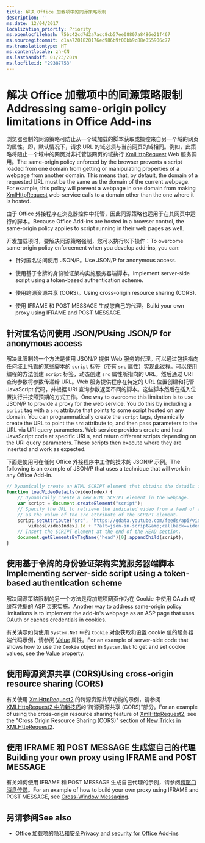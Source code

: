 ```yaml
---
title: 解决 Office 加载项中的同源策略限制
description: ''
ms.date: 12/04/2017
localization_priority: Priority
ms.openlocfilehash: 75bc42cd7d2a7acc8cb57ee08807a8486e21f467
ms.sourcegitcommit: d1aa7201820176ed986b9f00bb9c88e055906c77
ms.translationtype: HT
ms.contentlocale: zh-CN
ms.lasthandoff: 01/23/2019
ms.locfileid: "29387753"
---
```

# <a name="addressing-same-origin-policy-limitations-in-office-add-ins"></a><span data-ttu-id="27b5d-102">解决 Office 加载项中的同源策略限制</span><span class="sxs-lookup"><span data-stu-id="27b5d-102">Addressing same-origin policy limitations in Office Add-ins</span></span>


<span data-ttu-id="27b5d-p101">浏览器强制的同源策略可防止从一个域加载的脚本获取或操控来自另一个域的网页的属性。即，默认情况下，请求 URL 的域必须与当前网页的域相同。例如，此策略将阻止一个域中的网页对非托管该网页的域执行 [XmlHttpRequest](https://www.w3.org/TR/XMLHttpRequest/) Web 服务调用。</span><span class="sxs-lookup"><span data-stu-id="27b5d-p101">The same-origin policy enforced by the browser prevents a script loaded from one domain from getting or manipulating properties of a webpage from another domain. This means that, by default, the domain of a requested URL must be the same as the domain of the current webpage. For example, this policy will prevent a webpage in one domain from making [XmlHttpRequest](https://www.w3.org/TR/XMLHttpRequest/) web-service calls to a domain other than the one where it is hosted.</span></span>

<span data-ttu-id="27b5d-106">由于 Office 外接程序在浏览器控件中托管，因此同源策略也适用于在其网页中运行的脚本。</span><span class="sxs-lookup"><span data-stu-id="27b5d-106">Because Office Add-ins are hosted in a browser control, the same-origin policy applies to script running in their web pages as well.</span></span>

<span data-ttu-id="27b5d-107">开发加载项时，要解决同源策略强制，您可以执行以下操作：</span><span class="sxs-lookup"><span data-stu-id="27b5d-107">To overcome same-origin policy enforcement when you develop add-ins, you can:</span></span>

- <span data-ttu-id="27b5d-108">针对匿名访问使用 JSON/P。</span><span class="sxs-lookup"><span data-stu-id="27b5d-108">Use JSON/P for anonymous access.</span></span> 
    
- <span data-ttu-id="27b5d-109">使用基于令牌的身份验证架构实施服务器端脚本。</span><span class="sxs-lookup"><span data-stu-id="27b5d-109">Implement server-side script using a token-based authentication scheme.</span></span>
    
- <span data-ttu-id="27b5d-110">使用跨源资源共享 (CORS)。</span><span class="sxs-lookup"><span data-stu-id="27b5d-110">Using cross-origin resource sharing (CORS).</span></span>
    
- <span data-ttu-id="27b5d-111">使用 IFRAME 和 POST MESSAGE 生成您自己的代理。</span><span class="sxs-lookup"><span data-stu-id="27b5d-111">Build your own proxy using IFRAME and POST MESSAGE.</span></span>
    

## <a name="using-jsonp-for-anonymous-access"></a><span data-ttu-id="27b5d-112">针对匿名访问使用 JSON/P</span><span class="sxs-lookup"><span data-stu-id="27b5d-112">Using JSON/P for anonymous access</span></span>


<span data-ttu-id="27b5d-p102">解决此限制的一个方法是使用 JSON/P 提供 Web 服务的代理。可以通过包括指向任何域上托管的某些脚本的 `script` 标签（带有 `src` 属性）实现此过程。可以使用编程的方法创建 `script` 标签，动态创建 `src` 属性所指向的 URL，然后通过 URI 查询参数将参数传递给 URL。Web 服务提供程序在特定的 URL 位置创建和托管 JavaScript 代码，并根据 URI 查询参数返回不同的脚本。这些脚本然后在插入位置执行并按照预期的方式工作。</span><span class="sxs-lookup"><span data-stu-id="27b5d-p102">One way to overcome this limitation is to use JSON/P to provide a proxy for the web service. You do this by including a `script` tag with a `src` attribute that points to some script hosted on any domain. You can programmatically create the `script` tags, dynamically create the URL to point the `src` attribute to, and then pass parameters to the URL via URI query parameters. Web service providers create and host JavaScript code at specific URLs, and return different scripts depending on the URI query parameters. These scripts then execute where they are inserted and work as expected.</span></span>

<span data-ttu-id="27b5d-118">下面是使用可在任何 Office 外接程序中工作的技术的 JSON/P 示例。</span><span class="sxs-lookup"><span data-stu-id="27b5d-118">The following is an example of JSON/P that uses a technique that will work in any Office Add-in.</span></span>

```js
// Dynamically create an HTML SCRIPT element that obtains the details for the specified video.
function loadVideoDetails(videoIndex) {
    // Dynamically create a new HTML SCRIPT element in the webpage.
    var script = document.createElement("script");
    // Specify the URL to retrieve the indicated video from a feed of a current list of videos,
    // as the value of the src attribute of the SCRIPT element. 
    script.setAttribute("src", "https://gdata.youtube.com/feeds/api/videos/" + 
        videos[videoIndex].Id + "?alt=json-in-script&amp;callback=videoDetailsLoaded");
    // Insert the SCRIPT element at the end of the HEAD section.
    document.getElementsByTagName('head')[0].appendChild(script);
}

```


## <a name="implementing-server-side-script-using-a-token-based-authentication-scheme"></a><span data-ttu-id="27b5d-119">使用基于令牌的身份验证架构实施服务器端脚本</span><span class="sxs-lookup"><span data-stu-id="27b5d-119">Implementing server-side script using a token-based authentication scheme</span></span>


<span data-ttu-id="27b5d-120">解决同源策略限制的另一个方法是将加载项网页作为在 Cookie 中使用 OAuth 或缓存凭据的 ASP 页来实施。</span><span class="sxs-lookup"><span data-stu-id="27b5d-120">Another way to address same-origin policy limitations is to implement the add-in's webpage as an ASP page that uses OAuth or caches credentials in cookies.</span></span>

<span data-ttu-id="27b5d-121">有关演示如何使用 `System.Net` 中的 `Cookie` 对象获取和设置 cookie 值的服务器端代码示例，请参阅 [Value](https://docs.microsoft.com/dotnet/api/system.net.cookie.value?view=netframework-4.7.2) 属性。</span><span class="sxs-lookup"><span data-stu-id="27b5d-121">For an example of server-side code that shows how to use the  `Cookie` object in `System.Net` to get and set cookie values, see the [Value](https://docs.microsoft.com/dotnet/api/system.net.cookie.value?view=netframework-4.7.2) property.</span></span>


## <a name="using-cross-origin-resource-sharing-cors"></a><span data-ttu-id="27b5d-122">使用跨源资源共享 (CORS)</span><span class="sxs-lookup"><span data-stu-id="27b5d-122">Using cross-origin resource sharing (CORS)</span></span>


<span data-ttu-id="27b5d-123">有关使用 [XmlHttpRequest2](https://dvcs.w3.org/hg/xhr/raw-file/tip/Overview.html) 的跨源资源共享功能的示例，请参阅 [XMLHttpRequest2 中的新技巧](https://www.html5rocks.com/en/tutorials/file/xhr2/)的“跨源资源共享 (CORS)”部分。</span><span class="sxs-lookup"><span data-stu-id="27b5d-123">For an example of using the cross-origin resource sharing feature of [XmlHttpRequest2](https://dvcs.w3.org/hg/xhr/raw-file/tip/Overview.html), see the "Cross Origin Resource Sharing (CORS)" section of [New Tricks in XMLHttpRequest2](https://www.html5rocks.com/en/tutorials/file/xhr2/).</span></span>


## <a name="building-your-own-proxy-using-iframe-and-post-message"></a><span data-ttu-id="27b5d-124">使用 IFRAME 和 POST MESSAGE 生成您自己的代理</span><span class="sxs-lookup"><span data-stu-id="27b5d-124">Building your own proxy using IFRAME and POST MESSAGE</span></span>


<span data-ttu-id="27b5d-125">有关如何使用 IFRAME 和 POST MESSAGE 生成自己代理的示例，请参阅[跨窗口消息传送](http://ejohn.org/blog/cross-window-messaging/)。</span><span class="sxs-lookup"><span data-stu-id="27b5d-125">For an example of how to build your own proxy using IFRAME and POST MESSAGE, see [Cross-Window Messaging](http://ejohn.org/blog/cross-window-messaging/).</span></span>


## <a name="see-also"></a><span data-ttu-id="27b5d-126">另请参阅</span><span class="sxs-lookup"><span data-stu-id="27b5d-126">See also</span></span>

- [<span data-ttu-id="27b5d-127">Office 加载项的隐私和安全</span><span class="sxs-lookup"><span data-stu-id="27b5d-127">Privacy and security for Office Add-ins</span></span>](../concepts/privacy-and-security.md)
    
